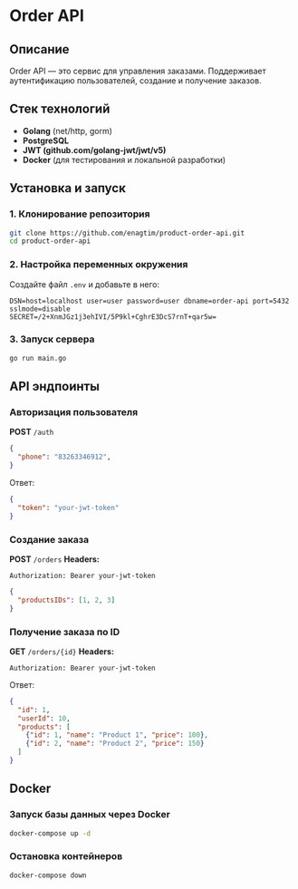 # Order API

## Описание
Order API — это сервис для управления заказами. Поддерживает аутентификацию пользователей, создание и получение заказов.

## Стек технологий
- **Golang** (net/http, gorm)
- **PostgreSQL**
- **JWT (github.com/golang-jwt/jwt/v5)**
- **Docker** (для тестирования и локальной разработки)

## Установка и запуск

### 1. Клонирование репозитория
```sh
git clone https://github.com/enagtim/product-order-api.git
cd product-order-api
```

### 2. Настройка переменных окружения
Создайте файл `.env` и добавьте в него:
```env
DSN=host=localhost user=user password=user dbname=order-api port=5432 sslmode=disable
SECRET=/2+XnmJGz1j3ehIVI/5P9kl+CghrE3DcS7rnT+qar5w=
```

### 3. Запуск сервера
```sh
go run main.go
```

## API эндпоинты

### Авторизация пользователя
**POST** `/auth`
```json
{
  "phone": "83263346912",
}
```
Ответ:
```json
{
  "token": "your-jwt-token"
}
```

### Создание заказа
**POST** `/orders`
**Headers:**
```
Authorization: Bearer your-jwt-token
```
```json
{
  "productsIDs": [1, 2, 3]
}
```

### Получение заказа по ID
**GET** `/orders/{id}`
**Headers:**
```
Authorization: Bearer your-jwt-token
```
Ответ:
```json
{
  "id": 1,
  "userId": 10,
  "products": [
    {"id": 1, "name": "Product 1", "price": 100},
    {"id": 2, "name": "Product 2", "price": 150}
  ]
}
```

## Docker

### Запуск базы данных через Docker
```sh
docker-compose up -d
```

### Остановка контейнеров
```sh
docker-compose down
```